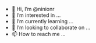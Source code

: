 - 👋 Hi, I’m @ninionr
- 👀 I’m interested in ...
- 🌱 I’m currently learning ...
- 💞️ I’m looking to collaborate on ...
- 📫 How to reach me ...

<!---
ninionr/ninionr is a ✨ special ✨ repository because its `README.md` (this file) appears on your GitHub profile.
You can click the Preview link to take a look at your changes.
--->
